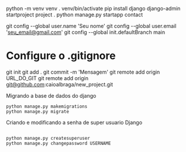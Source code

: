 python -m venv venv
. venv/bin/activate
pip install django
django-admin startproject project .
python manage.py startapp contact




git config --global user.name 'Seu nome'
git config --global user.email 'seu_email@gmail.com'
git config --global init.defaultBranch main
# Configure o .gitignore
git init
git add .
git commit -m 'Mensagem'
git remote add origin URL_DO_GIT
git remote add origin git@github.com:caioalbraga/new_project.git

Migrando a base de dados do django

```
python manage.py makemigrations
python manage.py migrate
```
Criando e modificando a senha de super usuario Django

```

python manage.py createsuperuser
python manage.py changepassword USERNAME
```